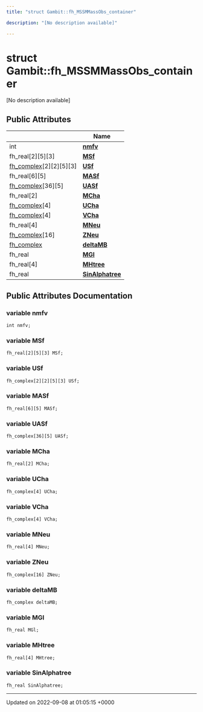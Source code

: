 ```yaml
---
title: "struct Gambit::fh_MSSMMassObs_container"

description: "[No description available]"

---
```


# struct Gambit::fh_MSSMMassObs_container



[No description available]

## Public Attributes

|                | Name           |
| -------------- | -------------- |
| int | **[nmfv](/documentation/code/classes/structgambit_1_1fh__mssmmassobs__container/)**  |
| fh_real[2][5][3] | **[MSf](/documentation/code/classes/structgambit_1_1fh__mssmmassobs__container/)**  |
| [fh_complex](/documentation/code/classes/classgambit_1_1fcomplext/)[2][2][5][3] | **[USf](/documentation/code/classes/structgambit_1_1fh__mssmmassobs__container/)**  |
| fh_real[6][5] | **[MASf](/documentation/code/classes/structgambit_1_1fh__mssmmassobs__container/)**  |
| [fh_complex](/documentation/code/classes/classgambit_1_1fcomplext/)[36][5] | **[UASf](/documentation/code/classes/structgambit_1_1fh__mssmmassobs__container/)**  |
| fh_real[2] | **[MCha](/documentation/code/classes/structgambit_1_1fh__mssmmassobs__container/)**  |
| [fh_complex](/documentation/code/classes/classgambit_1_1fcomplext/)[4] | **[UCha](/documentation/code/classes/structgambit_1_1fh__mssmmassobs__container/)**  |
| [fh_complex](/documentation/code/classes/classgambit_1_1fcomplext/)[4] | **[VCha](/documentation/code/classes/structgambit_1_1fh__mssmmassobs__container/)**  |
| fh_real[4] | **[MNeu](/documentation/code/classes/structgambit_1_1fh__mssmmassobs__container/)**  |
| [fh_complex](/documentation/code/classes/classgambit_1_1fcomplext/)[16] | **[ZNeu](/documentation/code/classes/structgambit_1_1fh__mssmmassobs__container/)**  |
| [fh_complex](/documentation/code/classes/classgambit_1_1fcomplext/) | **[deltaMB](/documentation/code/classes/structgambit_1_1fh__mssmmassobs__container/)**  |
| fh_real | **[MGl](/documentation/code/classes/structgambit_1_1fh__mssmmassobs__container/)**  |
| fh_real[4] | **[MHtree](/documentation/code/classes/structgambit_1_1fh__mssmmassobs__container/)**  |
| fh_real | **[SinAlphatree](/documentation/code/classes/structgambit_1_1fh__mssmmassobs__container/)**  |

## Public Attributes Documentation

### variable nmfv

```
int nmfv;
```


### variable MSf

```
fh_real[2][5][3] MSf;
```


### variable USf

```
fh_complex[2][2][5][3] USf;
```


### variable MASf

```
fh_real[6][5] MASf;
```


### variable UASf

```
fh_complex[36][5] UASf;
```


### variable MCha

```
fh_real[2] MCha;
```


### variable UCha

```
fh_complex[4] UCha;
```


### variable VCha

```
fh_complex[4] VCha;
```


### variable MNeu

```
fh_real[4] MNeu;
```


### variable ZNeu

```
fh_complex[16] ZNeu;
```


### variable deltaMB

```
fh_complex deltaMB;
```


### variable MGl

```
fh_real MGl;
```


### variable MHtree

```
fh_real[4] MHtree;
```


### variable SinAlphatree

```
fh_real SinAlphatree;
```


-------------------------------

Updated on 2022-09-08 at 01:05:15 +0000